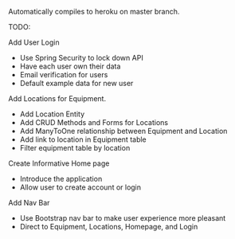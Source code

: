 Automatically compiles to heroku on master branch.

TODO:

Add User Login
  - Use Spring Security to lock down API
  - Have each user own their data
  - Email verification for users
  - Default example data for new user
  
Add Locations for Equipment.
  - Add Location Entity
  - Add CRUD Methods and Forms for Locations
  - Add ManyToOne relationship between Equipment and Location
  - Add link to location in Equipment table
  - Filter equipment table by location

Create Informative Home page
  - Introduce the application
  - Allow user to create account or login
  
Add Nav Bar
  - Use Bootstrap nav bar to make user experience more pleasant
  - Direct to Equipment, Locations, Homepage, and Login
